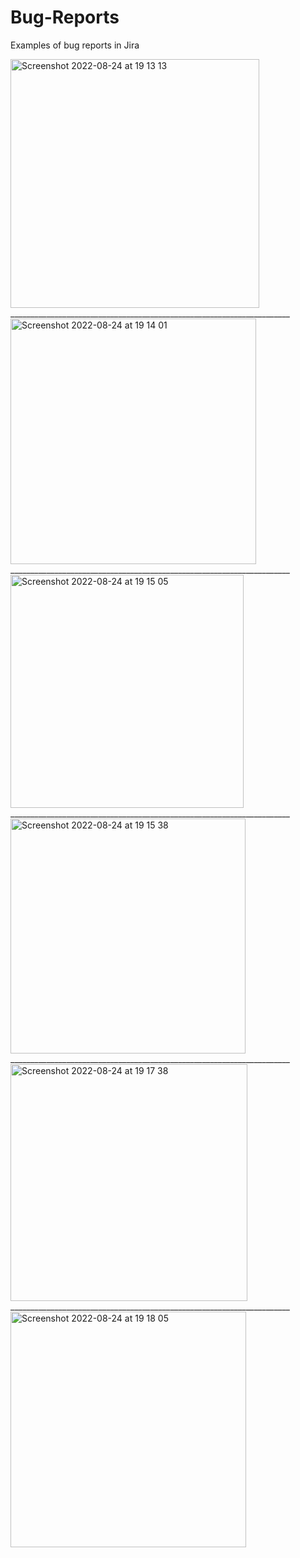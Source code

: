 # Bug-Reports
Examples of bug reports in Jira

<img width="398" alt="Screenshot 2022-08-24 at 19 13 13" src="https://user-images.githubusercontent.com/110486401/186469448-0559b8b8-ebfc-4060-a884-860c3ba6241a.png">
______________________________________________________________________
<img width="393" alt="Screenshot 2022-08-24 at 19 14 01" src="https://user-images.githubusercontent.com/110486401/186469535-5615d02d-be5c-4a15-93a5-2b8b209c3ade.png">
______________________________________________________________________
<img width="373" alt="Screenshot 2022-08-24 at 19 15 05" src="https://user-images.githubusercontent.com/110486401/186469786-becdbb7c-b4a9-4ea8-88ea-e738ecce9316.png">
______________________________________________________________________
<img width="376" alt="Screenshot 2022-08-24 at 19 15 38" src="https://user-images.githubusercontent.com/110486401/186469875-a2984ad0-bf8f-4d43-bbf1-1cb782806710.png">
______________________________________________________________________
<img width="379" alt="Screenshot 2022-08-24 at 19 17 38" src="https://user-images.githubusercontent.com/110486401/186470237-52cf87df-0543-4c8c-8416-2a834f8c990c.png">
______________________________________________________________________
<img width="377" alt="Screenshot 2022-08-24 at 19 18 05" src="https://user-images.githubusercontent.com/110486401/186470329-b5750763-8dd4-4d54-8b2f-2589f6432cc7.png">

